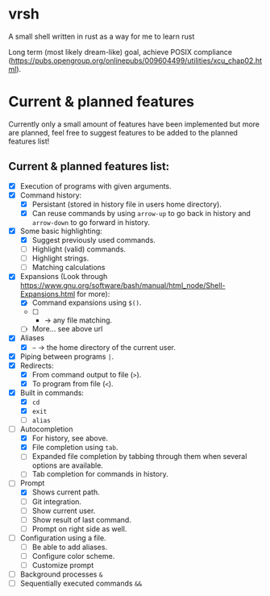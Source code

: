# vrsh
A small shell written in rust as a way for me to learn rust

Long term (most likely dream-like) goal, achieve POSIX compliance (https://pubs.opengroup.org/onlinepubs/009604499/utilities/xcu_chap02.html).

# Current & planned features
Currently only a small amount of features have been implemented but more are planned, feel free to suggest features to be added to the planned features list!

## Current & planned features list:
 - [x] Execution of programs with given arguments.
 - [x] Command history:
   - [x] Persistant (stored in history file in users home directory).
   - [x] Can reuse commands by using `arrow-up` to go back in history and `arrow-down` to go forward in history.
 - [x] Some basic highlighting:
   - [x] Suggest previously used commands.
   - [ ] Highlight (valid) commands.
   - [ ] Highlight strings.
   - [ ] Matching calculations
 - [x] Expansions (Look through https://www.gnu.org/software/bash/manual/html_node/Shell-Expansions.html for more):
   - [x] Command expansions using `$()`.
   - [ ] * -> any file matching. 
   - [ ] More... see above url
 - [x] Aliases
   - [x] `~` -> the home directory of the current user.
 - [x] Piping between programs `|`.
 - [x] Redirects:
   - [x] From command output to file (`>`).
   - [x] To program from file (`<`).
 - [x] Built in commands:
   - [x] `cd`
   - [x] `exit`
   - [ ] `alias`
 - [ ] Autocompletion
   - [x] For history, see above.
   - [x] File completion using `tab`.
   - [ ] Expanded file completion by tabbing through them when several options are available.
   - [ ] Tab completion for commands in history.
 - [ ] Prompt
   - [x] Shows current path.
   - [ ] Git integration.
   - [ ] Show current user.
   - [ ] Show result of last command.
   - [ ] Prompt on right side as well.
 - [ ] Configuration using a file.
   - [ ] Be able to add aliases.
   - [ ] Configure color scheme.
   - [ ] Customize prompt
 - [ ] Background processes `&`
 - [ ] Sequentially executed commands `&&`
